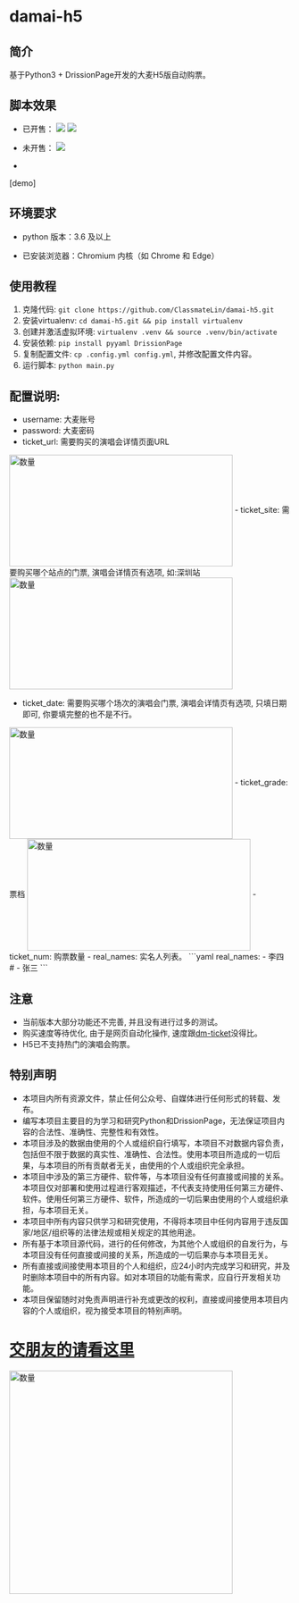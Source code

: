 # damai-h5

## 简介

基于Python3 + DrissionPage开发的大麦H5版自动购票。

## 脚本效果

- 已开售：
![](imgs/demo1.png)
![](imgs/demo2.png)

- 未开售：
![](imgs/demo.gif)
- 
[demo]

## 环境要求

- python 版本：3.6 及以上

- 已安装浏览器：Chromium 内核（如 Chrome 和 Edge）

## 使用教程

1. 克隆代码: `git clone https://github.com/ClassmateLin/damai-h5.git`
2. 安装virtualenv: `cd damai-h5.git && pip install virtualenv`
3. 创建并激活虚拟环境: `virtualenv .venv && source .venv/bin/activate`
4. 安装依赖: `pip install pyyaml DrissionPage`
5. 复制配置文件: `cp .config.yml config.yml`, 并修改配置文件内容。
6. 运行脚本: `python main.py`

## 配置说明:

- username: 大麦账号
- password: 大麦密码
- ticket_url: 需要购买的演唱会详情页面URL
<img src="./imgs/ticket_url.png" width = "400" height = "200" alt="数量" align=center />
- ticket_site: 需要购买哪个站点的门票, 演唱会详情页有选项, 如:深圳站
<img src="./imgs/ticket_site.png" width = "400" height = "200" alt="数量" align=center />

- ticket_date: 需要购买哪个场次的演唱会门票, 演唱会详情页有选项, 只填日期即可, 你要填完整的也不是不行。
<img src="./imgs/ticket_date.png" width = "400" height = "200" alt="数量" align=center />
- ticket_grade: 票档
<img src="./imgs/ticket_grade.png" width = "400" height = "200" alt="数量" align=center />
- ticket_num: 购票数量
- real_names: 实名人列表。
```yaml
real_names:
  - 李四
#  - 张三
```

## 注意

- 当前版本大部分功能还不完善, 并且没有进行过多的测试。
- 购买速度等待优化, 由于是网页自动化操作, 速度跟[dm-ticket](https://github.com/ClassmateLin/dm-ticket)没得比。
- H5已不支持热门的演唱会购票。

## 特别声明

- 本项目内所有资源文件，禁止任何公众号、自媒体进行任何形式的转载、发布。
- 编写本项目主要目的为学习和研究Python和DrissionPage，无法保证项目内容的合法性、准确性、完整性和有效性。
- 本项目涉及的数据由使用的个人或组织自行填写，本项目不对数据内容负责，包括但不限于数据的真实性、准确性、合法性。使用本项目所造成的一切后果，与本项目的所有贡献者无关，由使用的个人或组织完全承担。
- 本项目中涉及的第三方硬件、软件等，与本项目没有任何直接或间接的关系。本项目仅对部署和使用过程进行客观描述，不代表支持使用任何第三方硬件、软件。使用任何第三方硬件、软件，所造成的一切后果由使用的个人或组织承担，与本项目无关。
- 本项目中所有内容只供学习和研究使用，不得将本项目中任何内容用于违反国家/地区/组织等的法律法规或相关规定的其他用途。
- 所有基于本项目源代码，进行的任何修改，为其他个人或组织的自发行为，与本项目没有任何直接或间接的关系，所造成的一切后果亦与本项目无关。
- 所有直接或间接使用本项目的个人和组织，应24小时内完成学习和研究，并及时删除本项目中的所有内容。如对本项目的功能有需求，应自行开发相关功能。
- 本项目保留随时对免责声明进行补充或更改的权利，直接或间接使用本项目内容的个人或组织，视为接受本项目的特别声明。


# **[交朋友的请看这里](https://faka577.site/buy/2)**

 <img src="imgs/qr.png" width = "400" height = "400" alt="数量" align=center />